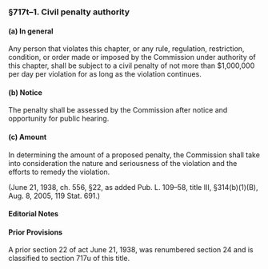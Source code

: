 ### §717t–1. Civil penalty authority ###

#### (a) In general ####

Any person that violates this chapter, or any rule, regulation, restriction, condition, or order made or imposed by the Commission under authority of this chapter, shall be subject to a civil penalty of not more than $1,000,000 per day per violation for as long as the violation continues.

#### (b) Notice ####

The penalty shall be assessed by the Commission after notice and opportunity for public hearing.

#### (c) Amount ####

In determining the amount of a proposed penalty, the Commission shall take into consideration the nature and seriousness of the violation and the efforts to remedy the violation.

(June 21, 1938, ch. 556, §22, as added Pub. L. 109–58, title III, §314(b)(1)(B), Aug. 8, 2005, 119 Stat. 691.)

#### **Editorial Notes** ####

#### Prior Provisions ####

A prior section 22 of act June 21, 1938, was renumbered section 24 and is classified to section 717u of this title.